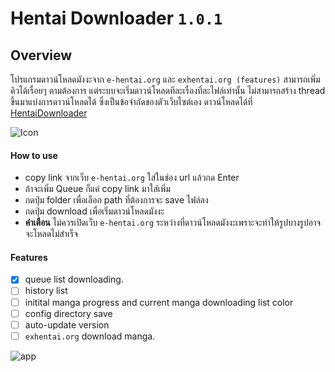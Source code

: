 # Hentai Downloader `1.0.1`
## Overview
โปรแกรมดาวน์โหลดมังงะจาก `e-hentai.org` และ `exhentai.org (features)` สามารถเพิ่มคิวได้เรื่อยๆ ตามต้องการ แต่ระบบจะเริ่มดาวน์โหลดทีละเรื่องที่ละไฟล์เท่านั้น ไม่สามารถสร้าง thread ขึ้นมาแบ่งการดาวน์โหลดได้ ซึ่งเป็นข้อจำกัดของตัวเว็บไซต์เอง ดาวน์โหลดได้ที่ [HentaiDownloader](https://github.com/unhax/ghentai-downloader/releases)

![Icon][icons]

#### How to use
- copy link จากเว็บ `e-hentai.org` ใส่ในช่อง url แล้วกด Enter
- ถ้าจะเพิ่ม Queue ก็แค่ copy link มาใส่เพิ่ม
- กดปุ่ม folder เพื่อเลือก path ที่ต้องการจะ save ไฟล์ลง 
- กดปุ่ม download เพื่อเริ่มดาวน์โหลดมังงะ
- **คำเตือน** ไม่ควรเปิดเว็บ `e-hentai.org` ระหว่างที่ดาวน์โหลดมังงะเพราะจะทำให้รูปบางรูปอาจจะโหลดไม่สำเร็จ

#### Features
- [x] queue list downloading.
- [ ] history list
- [ ] initital manga progress and current manga downloading list color
- [ ] config directory save
- [ ] auto-update version
- [ ] `exhentai.org` download manga.

![app][app-items]

[icons]: https://raw.githubusercontent.com/unhax/ghentai-downloader/master/build/icons/256x256.png
[app-items]: https://raw.githubusercontent.com/unhax/ghentai-downloader/master/docs/app-items.png

